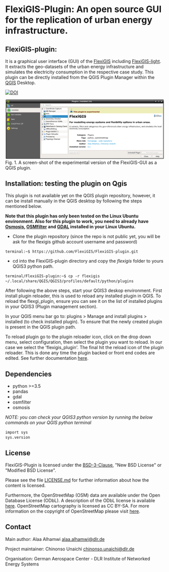 # FlexiGIS-Plugin: An open source GUI for the replication of urban energy infrastructure.


## FlexiGIS-plugin: 

It is a graphical user interface (GUI) of the [FlexiGIS](https://github.com/FlexiGIS) including [FlexiGIS-light](https://github.com/FlexiGIS/FlexiGIS_light). It extracts the geo-datasets of the urban energy infrastructure and simulates the electricity consumption in the respective case study. This plugin can be directly installed from the QGIS Plugin Manager within the [QGIS](https://www.qgis.org/en/site/) Desktop.

[![DOI](https://zenodo.org/badge/DOI/10.5281/zenodo.4497218.svg)](https://doi.org/10.5281/zenodo.4497218)

![FlexiGIS Simulated Energy_requirements](image1.png)
Fig. 1. A screen-shot of the experimental version of the FlexiGIS-GUI as a QGIS plugin.

## Installation: testing the plugin on Qgis
This plugin is not available yet on the QGIS plugin repository, however, it can be install manually in the QGIS desktop by following the steps mentioned below. 

**Note that this plugin has only been tested on the Linux Ubuntu environment. Also for this plugin to work, you need to already have [Osmosis](https://github.com/openstreetmap/osmosis#installation), [OSMfilter](https://wiki.openstreetmap.org/wiki/Osmfilter) and [GDAL](https://gdal.org/download.html) installed in your Linux Ubuntu.**

- Clone the plugin repository (since the repo is not public yet, you will be ask for the flexigis github account username and password)

```console
terminal:~$ https://github.com/FlexiGIS/FlexiGIS-plugin.git
```

- cd into the FlexiGIS-plugin directory and copy the  *flexigis* folder to yours QGIS3 python path.

``` 
terminal/FlexiGIS-plugin:~$ cp -r flexigis ~/.local/share/QGIS/QGIS3/profiles/default/python/plugins
```

After following the above steps, start your QGIS3 deskop environment. First install plugin reloader, this is used to reload any installed plugin in QGIS. To reload the flexgi_plugin, ensure you can see it on the list of installed plugins in your QGIS3 (Plugin management section).

In your QGIS menu bar go to: plugins > Manage and install plugins > installed (to check installed plugin). To ensure that the newly created plugin is present in the QGIS plugin path.

To reload plugin go to the plugin reloader icon, click on the drop down menu, select configuration, then select the plugin you want to reload. In our case we select the 'flexigis_plugin'. The final hit the reload icon of the plugin reloader. This is done any time the plugin backed or front end codes are edited. See further documentation [here](https://github.com/FlexiGIS/FlexiGIS-plugin/blob/master/flexigis/help/source/index.rst).

## Dependencies

- python >=3.5
- pandas
- gdal 
- osmfilter
- osmosis

*NOTE: you can check your QGIS3 python version by running the below commands on your QGIS python terminal*

````
import sys
sys.version
````

## License

FlexiGIS-Plugin is licensed under the [BSD-3-Clause](https://opensource.org/licenses/BSD-3-Clause), "New BSD License" or "Modified BSD License".

Please see the file [LICENSE.md](LICENSE.md) for further information about how the content is licensed.

Furthermore, the OpenStreetMap (OSM) data are available under the Open Database License (ODbL). A description of the ODbL license is available [here](http://opendatacommons.org/licenses/odbl). OpenStreetMap cartography is licensed as CC BY-SA. For more information on the copyright of OpenStreetMap please visit [here](http://www.openstreetmap.org/copyright).

## Contact

Main author: Alaa Alhamwi alaa.alhamwi@dlr.de

Project maintainer: Chinonso Unaichi chinonso.unaichi@dlr.de

Organisation: German Aerospace Center - DLR Institute of Networked Energy Systems

